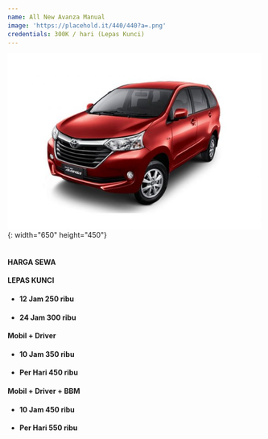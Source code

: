 ```yaml
---
name: All New Avanza Manual
image: 'https://placehold.it/440/440?a=.png'
credentials: 300K / hari (Lepas Kunci)
---
```


![](/uploads/avanza-manual.jpg){: width="650" height="450"}

#### <br>HARGA SEWA &nbsp; &nbsp;

#### LEPAS KUNCI &nbsp; &nbsp;

* #### 12 Jam 250 ribu
* #### 24 Jam 300 ribu

#### Mobil + Driver &nbsp; &nbsp;

* #### 10 Jam 350 ribu
* #### Per Hari 450 ribu

#### Mobil + Driver + BBM &nbsp; &nbsp;

* #### 10 Jam 450 ribu
* #### Per Hari 550 ribu
